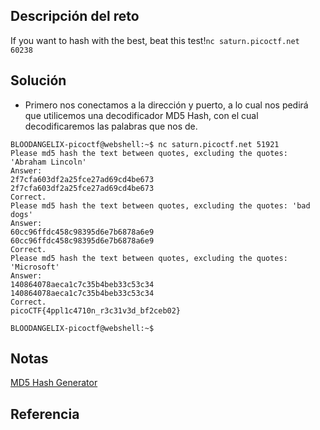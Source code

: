 ## Descripción del reto
If you want to hash with the best, beat this test!`nc saturn.picoctf.net 60238`

## Solución
- Primero nos conectamos a la dirección y puerto, a lo cual nos pedirá que utilicemos una decodificador MD5 Hash, con el cual decodificaremos las palabras que nos de.
``` linux
BLOODANGELIX-picoctf@webshell:~$ nc saturn.picoctf.net 51921
Please md5 hash the text between quotes, excluding the quotes: 'Abraham Lincoln'
Answer: 
2f7cfa603df2a25fce27ad69cd4be673
2f7cfa603df2a25fce27ad69cd4be673
Correct.
Please md5 hash the text between quotes, excluding the quotes: 'bad dogs'
Answer: 
60cc96ffdc458c98395d6e7b6878a6e9
60cc96ffdc458c98395d6e7b6878a6e9
Correct.
Please md5 hash the text between quotes, excluding the quotes: 'Microsoft'
Answer: 
140864078aeca1c7c35b4beb33c53c34
140864078aeca1c7c35b4beb33c53c34
Correct.
picoCTF{4ppl1c4710n_r3c31v3d_bf2ceb02}

BLOODANGELIX-picoctf@webshell:~$ 
```

## Notas
[MD5 Hash Generator](https://www.md5hashgenerator.com/)

## Referencia
